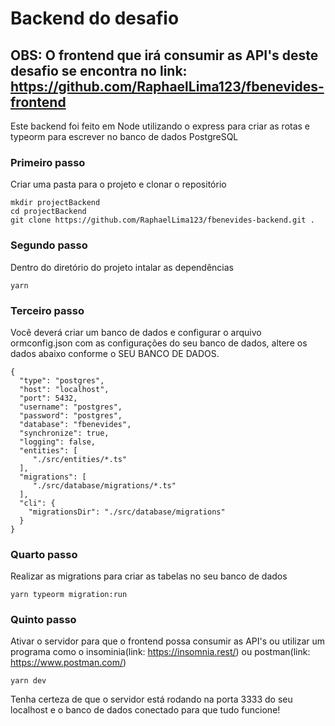 # Backend do desafio
## OBS: O frontend que irá consumir as API's deste desafio se encontra no link: https://github.com/RaphaelLima123/fbenevides-frontend
Este backend foi feito em Node utilizando o express para criar as rotas e typeorm para escrever no banco de dados PostgreSQL

### Primeiro passo
Criar uma pasta para o projeto e clonar o repositório
```
mkdir projectBackend
cd projectBackend
git clone https://github.com/RaphaelLima123/fbenevides-backend.git .
```

### Segundo passo
Dentro do diretório do projeto intalar as dependências
```
yarn
```

### Terceiro passo
Você deverá criar um banco de dados e configurar o arquivo ormconfig.json com as configurações do seu banco de dados, altere os dados abaixo conforme o SEU BANCO DE DADOS.
```
{
  "type": "postgres",
  "host": "localhost",
  "port": 5432,
  "username": "postgres",
  "password": "postgres",
  "database": "fbenevides",
  "synchronize": true,
  "logging": false,
  "entities": [
     "./src/entities/*.ts"
  ],
  "migrations": [
     "./src/database/migrations/*.ts"
  ],
  "cli": {
    "migrationsDir": "./src/database/migrations"
  }
}
```

### Quarto passo
Realizar as migrations para criar as tabelas no seu banco de dados
```
yarn typeorm migration:run
```

### Quinto passo
Ativar o servidor para que o frontend possa consumir as API's ou utilizar um programa como o insominia(link: https://insomnia.rest/) ou postman(link: https://www.postman.com/)
```
yarn dev
```

Tenha certeza de que o servidor está rodando na porta 3333 do seu localhost e o banco de dados conectado para que tudo funcione!
